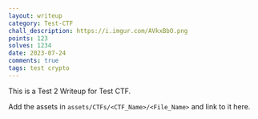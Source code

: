 ```yaml
---
layout: writeup
category: Test-CTF
chall_description: https://i.imgur.com/AVkxBbO.png
points: 123
solves: 1234
date: 2023-07-24
comments: true
tags: test crypto
---
```


This is a Test 2 Writeup for Test CTF.

Add the assets in `assets/CTFs/<CTF_Name>/<File_Name>` and link to it here.